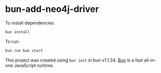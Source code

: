 # bun-add-neo4j-driver

To install dependencies:

```bash
bun install
```

To run:

```bash
bun run bun start
```

This project was created using `bun init` in bun v1.1.34. [Bun](https://bun.sh) is a fast all-in-one JavaScript runtime.
